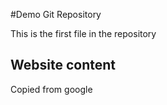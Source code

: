 #Demo Git Repository

This is the first file in the repository

## Website content

Copied from google
